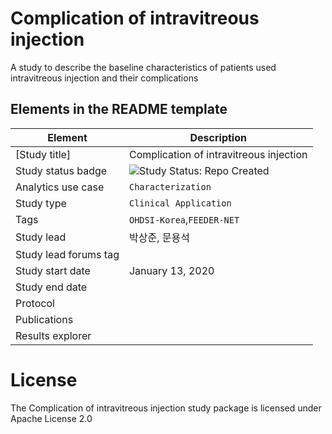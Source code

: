 Complication of intravitreous injection 
=================

A study to describe the baseline characteristics of patients used intravitreous injection and their complications

## Elements in the README template

| Element | Description |
| ------- | ----------- |
| [Study title]      | Complication of intravitreous injection      
| Study status badge | <img src="https://img.shields.io/badge/Study%20Status-Repo%20Created-lightgray.svg" alt="Study Status: Repo Created"> |
| Analytics use case | `Characterization` |
| Study type | `Clinical Application` |
| Tags | `OHDSI-Korea`,`FEEDER-NET` |
| Study lead | 박상준, 문용석|
| Study lead forums tag |  |
| Study start date | January 13, 2020|
| Study end date | | 
| Protocol | | 
| Publications | | 
| Results explorer |  |

License
=======

The Complication of intravitreous injection study package is licensed under Apache License 2.0

